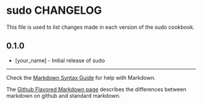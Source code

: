 # sudo CHANGELOG

This file is used to list changes made in each version of the sudo cookbook.

## 0.1.0
- [your_name] - Initial release of sudo

- - -
Check the [Markdown Syntax Guide](http://daringfireball.net/projects/markdown/syntax) for help with Markdown.

The [Github Flavored Markdown page](http://github.github.com/github-flavored-markdown/) describes the differences between markdown on github and standard markdown.
